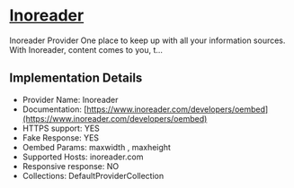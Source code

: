 # [Inoreader](https://inoreader.com)

Inoreader Provider
One place to keep up with all your information sources.
With Inoreader, content comes to you, t...

## Implementation Details

- Provider
Name: Inoreader
- Documentation: [https://www.inoreader.com/developers/oembed](https://www.inoreader.com/developers/oembed)
- HTTPS support: YES
- Fake Response: YES
- Oembed Params: maxwidth , maxheight
- Supported Hosts: inoreader.com
- Responsive response: NO
- Collections: DefaultProviderCollection


